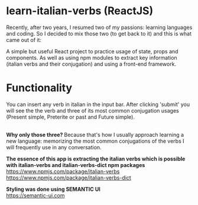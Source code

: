 # learn-italian-verbs (ReactJS)

Recently, after two years, I resumed two of my passions: learning languages and coding. So I decided to mix those two (to get back to it) and this is what came out of it:

A simple but useful React project to practice usage of state, props and components. As well as using npm modules to extract key information (italian verbs and their conjugation) and using a front-end framework.

<h1><b>Functionality</b></h1>
You can insert any verb in italian in the input bar.
After clicking 'submit' you will see the the verb and three of its most common conjugation usages (Present simple, Preterite or past and Future simple).
<br/>

<br><b>Why only those three? </b>Because that's how I usually approach learning a new language: memorizing the most common conjugations of the verbs I will frequently use in any conversation.

**The essence of this app is extracting the italian verbs which is possible with italian-verbs and italian-verbs-dict npm packages**
https://www.npmjs.com/package/italian-verbs
https://www.npmjs.com/package/italian-verbs-dict

**Styling was done using SEMANTIC UI**
<br>https://semantic-ui.com





